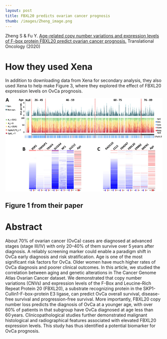 ```yaml
---
layout: post
title: FBXL20 predicts ovarian cancer prognosis
thumb: /images/Zheng_image.png
---
```


Zheng S & Fu Y. [Age-related copy number variations and expression levels of F-box protein FBXL20 predict ovarian cancer prognosis.](https://www.sciencedirect.com/science/article/pii/S1936523320303557) Translational Oncology (2020)

# How they used Xena
In addition to downloading data from Xena for secondary analysis, they also used Xena to help make Figure 3, where they explored the effect of FBXL20 expression levels on OvCa prognosis.

![](/images/Zheng_image.png)
## Figure 1 from their paper

# Abstract
About 70% of ovarian cancer (OvCa) cases are diagnosed at advanced stages (stage III/IV) with only 20–40% of them survive over 5 years after diagnosis. A reliably screening marker could enable a paradigm shift in OvCa early diagnosis and risk stratification. Age is one of the most significant risk factors for OvCa. Older women have much higher rates of OvCa diagnosis and poorer clinical outcomes. In this article, we studied the correlation between aging and genetic alterations in The Cancer Genome Atlas Ovarian Cancer dataset. We demonstrated that copy number variations (CNVs) and expression levels of the F-Box and Leucine-Rich Repeat Protein 20 (FBXL20), a substrate recognizing protein in the SKP1-Cullin1-F-box-protein E3 ligase, can predict OvCa overall survival, disease-free survival and progression-free survival. More importantly, FBXL20 copy number loss predicts the diagnosis of OvCa at a younger age, with over 60% of patients in that subgroup have OvCa diagnosed at age less than 60 years. Clinicopathological studies further demonstrated malignant histological and radiographical features associated with elevated FBXL20 expression levels. This study has thus identified a potential biomarker for OvCa prognosis.
